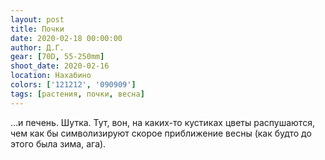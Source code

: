 ```yaml
---
layout: post
title: Почки
date: 2020-02-18 00:00:00
author: Д.Г.
gear: [70D, 55-250mm]
shoot_date: 2020-02-16
location: Нахабино
colors: ['121212', '090909']
tags: [растения, почки, весна]
---
```

...и печень. Шутка. Тут, вон, на каких-то кустиках цветы распушаются, чем как бы символизируют скорое приближение весны (как будто до этого была зима, ага).
